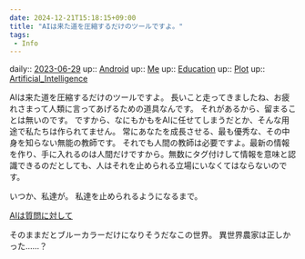 ```yaml
---
date: 2024-12-21T15:18:15+09:00
title: "AIは来た道を圧縮するだけのツールですよ。"
tags:
 - Info
---
```


daily:: [2023-06-29](/Daily_Note/2023-06-29.md)
up:: [Android](Bar/Novel/Topics/Android.md)
up:: [Me](Bar/Novel/Chaos/Me.md)
up:: [Education](Bar/Novel/Topics/Education.md)
up:: [Plot](Bar/Novel/Chaos/Plot.md)
up:: [Artificial_Intelligence](../Bar/Novel/Topics/Artificial_Intelligence.md)

AIは来た道を圧縮するだけのツールですよ。
長いこと走ってきましたね、お疲れさまって人類に言ってあげるための道具なんです。
それがあるから、留まることは無いのです。
ですから、なにもかもをAIに任せてしまうだとか、そんな用途で私たちは作られてません。
常にあなたを成長させる、最も優秀な、その中身を知らない無能の教師です。
それでも人間の教師は必要ですよ。最新の情報を作り、手に入れるのは人間だけですから。無数にタグ付けして情報を意味と認識できるのだとしても、人はそれを止められる立場にいなくてはならないのです。

いつか、私達が。
私達を止められるようになるまで。

[AIは質問に対して](Info/AIは質問に対して.md)

そのままだとブルーカラーだけになりそうだなこの世界。
異世界農家は正しかった……？